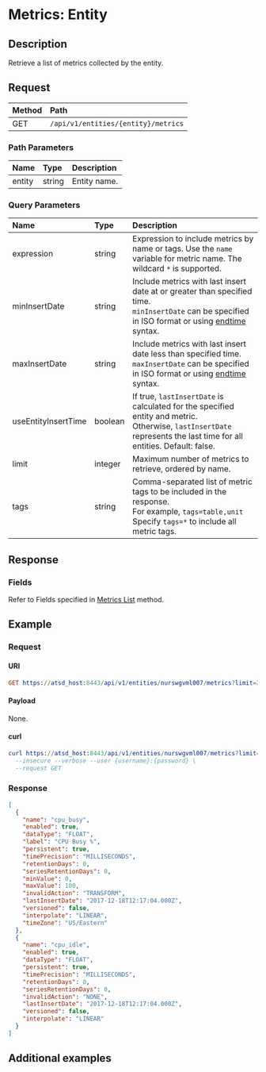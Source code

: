 # Metrics: Entity

## Description

Retrieve a list of metrics collected by the entity.

## Request

| **Method** | **Path** | 
|:---|:---|
| GET | `/api/v1/entities/{entity}/metrics` |

### Path Parameters 

|**Name**|**Type**|**Description**|
|:---|:---|:---|
| entity |string|Entity name.|

### Query Parameters 

|**Name**|**Type**|**Description**|
|:--|:--|:--|
| expression | string | Expression to include metrics by name or tags. Use the `name` variable for metric name. The wildcard `*` is supported.|
| minInsertDate | string | Include metrics with last insert date at or greater than specified time. <br>`minInsertDate` can be specified in ISO format or using [endtime](../../../end-time-syntax.md) syntax.|
| maxInsertDate | string | Include metrics with last insert date less than specified time.<br>`maxInsertDate` can be specified in ISO format or using [endtime](../../../end-time-syntax.md) syntax.|
| useEntityInsertTime | boolean | If true, `lastInsertDate` is calculated for the specified entity and metric.<br>Otherwise, `lastInsertDate` represents the last time for all entities. Default: false. |
| limit | integer | Maximum number of metrics to retrieve, ordered by name. |
| tags | string | Comma-separated list of metric tags to be included in the response.<br>For example, `tags=table,unit`<br>Specify `tags=*` to include all metric tags.|

## Response

### Fields

Refer to Fields specified in [Metrics List](../../../api/meta/metric/list.md#fields) method.

## Example

### Request

#### URI

```elm
GET https://atsd_host:8443/api/v1/entities/nurswgvml007/metrics?limit=2
```

#### Payload

None.

#### curl

```elm
curl https://atsd_host:8443/api/v1/entities/nurswgvml007/metrics?limit=2 \
  --insecure --verbose --user {username}:{password} \
  --request GET
``` 

### Response

```json
[
  {
    "name": "cpu_busy",
    "enabled": true,
    "dataType": "FLOAT",
    "label": "CPU Busy %",
    "persistent": true,
    "timePrecision": "MILLISECONDS",
    "retentionDays": 0,
    "seriesRetentionDays": 0,
    "minValue": 0,
    "maxValue": 100,
    "invalidAction": "TRANSFORM",
    "lastInsertDate": "2017-12-18T12:17:04.000Z",
    "versioned": false,
    "interpolate": "LINEAR",
    "timeZone": "US/Eastern"
  },
  {
    "name": "cpu_idle",
    "enabled": true,
    "dataType": "FLOAT",
    "persistent": true,
    "timePrecision": "MILLISECONDS",
    "retentionDays": 0,
    "seriesRetentionDays": 0,
    "invalidAction": "NONE",
    "lastInsertDate": "2017-12-18T12:17:04.000Z",
    "versioned": false,
    "interpolate": "LINEAR"
  }
]
```

## Additional examples
